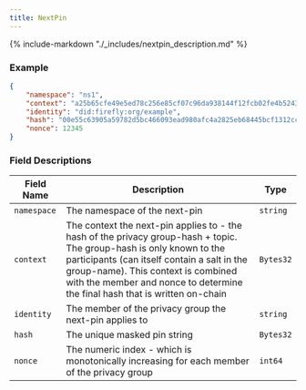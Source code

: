 ```yaml
---
title: NextPin
---
```

{% include-markdown "./_includes/nextpin_description.md" %}

### Example

```json
{
    "namespace": "ns1",
    "context": "a25b65cfe49e5ed78c256e85cf07c96da938144f12fcb02fe4b5243a4631bd5e",
    "identity": "did:firefly:org/example",
    "hash": "00e55c63905a59782d5bc466093ead980afc4a2825eb68445bcf1312cc3d6de2",
    "nonce": 12345
}
```

### Field Descriptions

| Field Name | Description | Type |
|------------|-------------|------|
| `namespace` | The namespace of the next-pin | `string` |
| `context` | The context the next-pin applies to - the hash of the privacy group-hash + topic. The group-hash is only known to the participants (can itself contain a salt in the group-name). This context is combined with the member and nonce to determine the final hash that is written on-chain | `Bytes32` |
| `identity` | The member of the privacy group the next-pin applies to | `string` |
| `hash` | The unique masked pin string | `Bytes32` |
| `nonce` | The numeric index - which is monotonically increasing for each member of the privacy group | `int64` |

